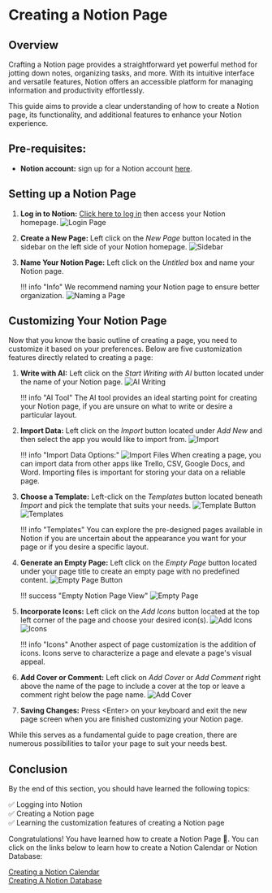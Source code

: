 # Creating a Notion Page

## Overview

Crafting a Notion page provides a straightforward yet powerful method for jotting down notes, organizing tasks, and more. With its intuitive interface and versatile features, Notion offers an accessible platform for managing information and productivity effortlessly.

This guide aims to provide a clear understanding of how to create a Notion page, its functionality, and additional features to enhance your Notion experience.

## Pre-requisites:
  - **Notion account:** sign up for a Notion account [here](https://www.notion.so/signup).

## Setting up a Notion Page

1. **Log in to Notion:** [Click here to log in](https://www.notion.so/login) then access your Notion homepage.
    ![Login Page](./assets/Login.png)

2. **Create a New Page:** Left click on the *New Page* button located in the sidebar on the left side of your Notion homepage.
    ![Sidebar](./assets/PageSideBar.png)

3. **Name Your Notion Page:** Left click on the *Untitled* box and name your Notion page.

    !!! info "Info"
        We recommend naming your Notion page to ensure better organization.
    ![Naming a Page](./assets/namePage.png)


## Customizing Your Notion Page
Now that you know the basic outline of creating a page, you need to customize it based on your preferences. Below are five customization features directly related to creating a page:


1. **Write with AI:** Left click on the *Start Writing with AI* button located under the name of your Notion page.
    ![AI Writing](./assets/AIWriting.png)

    !!! info "AI Tool"
        The AI tool provides an ideal starting point for creating your Notion page, if you are unsure on what to write or desire a particular layout.

2. **Import Data:** Left click on the *Import* button located under *Add New* and then select the app you would like to import from.
    ![Import](./assets/CreateAPage.png)

    !!! info "Import Data Options:"
         ![Import Files](./assets/importFiles.png)
         When creating a page, you can import data from other apps like Trello, CSV, Google Docs, and Word. Importing files is important for storing your data on a reliable page.

3. **Choose a Template:** Left-click on the *Templates* button located beneath *Import* and pick the template that suits your needs.
    ![Template Button](./assets/template.png)
    ![Templates](./assets/Templates.png)

    !!! info "Templates"
        You can explore the pre-designed pages available in Notion if you are uncertain about the appearance you want for your page or if you desire a specific layout.

4. **Generate an Empty Page:** Left click on the *Empty Page* button located under your page title to create an empty page with no predefined content.
    ![Empty Page Button](./assets/CreateAPage.png)

    !!! success "Empty Notion Page View"
        ![Empty Page](./assets/EmptyPage.png)

5. **Incorporate Icons:** Left click on the *Add Icons* button located at the top left corner of the page and choose your desired icon(s).
    ![Add Icons](./assets/AddIcon.png)
    ![Icons](./assets/Icons.png)

    !!! info "Icons"
          Another aspect of page customization is the addition of icons. Icons serve to characterize a page and elevate a page's visual appeal.

6. **Add Cover or Comment:** Left click on *Add Cover* or *Add Comment* right above the name of the page to include a cover at the top or leave a comment right below the page name.
   ![Add Cover](./assets/CreateAPage.png)

7. **Saving Changes:** Press &lt;Enter&gt; on your keyboard and exit the new page screen when you are finished customizing your Notion page.

While this serves as a fundamental guide to page creation, there are numerous possibilities to tailor your page to suit your needs best.

## Conclusion

By the end of this section, you should have learned the following topics:

✅ Logging into Notion  
✅ Creating a Notion page  
✅ Learning the customization features of creating a Notion page  

Congratulations! You have learned how to create a Notion Page 🥳. You can click on the links below to learn how to create a Notion Calendar or Notion Database: 

[Creating a Notion Calendar](./Annabelle-createACalendar.md)  
[Creating A Notion Database](./Evann-createADatabase.md)